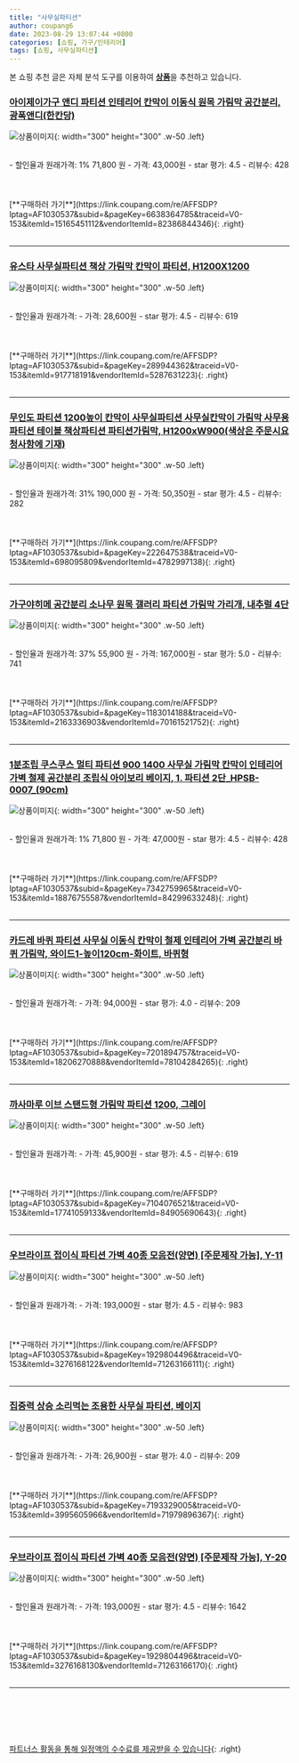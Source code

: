 ```yaml
---
title: "사무실파티션"
author: coupang6
date: 2023-08-29 13:07:44 +0800
categories: [쇼핑, 가구/인테리어]
tags: [쇼핑, 사무실파티션]
---
```


본 쇼핑 추천 글은 자체 분석 도구를 이용하여 [**상품**](https://link.coupang.com/a/bao1ui)을 추천하고 있습니다.

### [아이제이가구 앤디 파티션 인테리어 칸막이 이동식 원목 가림막 공간분리, 광폭앤디(한칸당)](https://link.coupang.com/re/AFFSDP?lptag=AF1030537&subid=&pageKey=6638364785&traceid=V0-153&itemId=15165451112&vendorItemId=82386844346)

![상품이미지](https://thumbnail9.coupangcdn.com/thumbnails/remote/230x230ex/image/vendor_inventory/2f2d/51119e10398bb208d234ae3e4f4df7389b9ead4f0fa9c44dff2dfb2322e0.jpg){: width="300" height="300" .w-50 .left}


<br>
- 할인율과 원래가격: 1%  71,800   원
- 가격: 43,000원
- star 평가: 4.5
- 리뷰수: 428
<br>
<br>
<br>
<br>
[**구매하러 가기**](https://link.coupang.com/re/AFFSDP?lptag=AF1030537&subid=&pageKey=6638364785&traceid=V0-153&itemId=15165451112&vendorItemId=82386844346){: .right}
<br>
<br>

---

### [유스타 사무실파티션 책상 가림막 칸막이 파티션, H1200X1200](https://link.coupang.com/re/AFFSDP?lptag=AF1030537&subid=&pageKey=289944362&traceid=V0-153&itemId=917718191&vendorItemId=5287631223)

![상품이미지](https://thumbnail7.coupangcdn.com/thumbnails/remote/230x230ex/image/vendor_inventory/bc81/ca2c59280caca8e8c9a59a86379d14ed205d5e7d9d15894bb4e1a9491d9d.jpg){: width="300" height="300" .w-50 .left}


<br>
- 할인율과 원래가격: 
- 가격: 28,600원
- star 평가: 4.5
- 리뷰수: 619
<br>
<br>
<br>
<br>
[**구매하러 가기**](https://link.coupang.com/re/AFFSDP?lptag=AF1030537&subid=&pageKey=289944362&traceid=V0-153&itemId=917718191&vendorItemId=5287631223){: .right}
<br>
<br>

---

### [무인도 파티션 1200높이 칸막이 사무실파티션 사무실칸막이 가림막 사무용파티션 테이블 책상파티션 파티션가림막, H1200xW900(색상은 주문시요청사항에 기재)](https://link.coupang.com/re/AFFSDP?lptag=AF1030537&subid=&pageKey=222647538&traceid=V0-153&itemId=698095809&vendorItemId=4782997138)

![상품이미지](https://thumbnail7.coupangcdn.com/thumbnails/remote/230x230ex/image/vendor_inventory/7d57/b4b35ee3d1a4818f66f4fc4f62b8daffad6fe3f51a877e4564b4940a8e22.jpg){: width="300" height="300" .w-50 .left}


<br>
- 할인율과 원래가격: 31%  190,000   원
- 가격: 50,350원
- star 평가: 4.5
- 리뷰수: 282
<br>
<br>
<br>
<br>
[**구매하러 가기**](https://link.coupang.com/re/AFFSDP?lptag=AF1030537&subid=&pageKey=222647538&traceid=V0-153&itemId=698095809&vendorItemId=4782997138){: .right}
<br>
<br>

---

### [가구야히메 공간분리 소나무 원목 갤러리 파티션 가림막 가리개, 내추럴 4단](https://link.coupang.com/re/AFFSDP?lptag=AF1030537&subid=&pageKey=1183014188&traceid=V0-153&itemId=2163336903&vendorItemId=70161521752)

![상품이미지](https://thumbnail6.coupangcdn.com/thumbnails/remote/230x230ex/image/vendor_inventory/6c6a/5dccdc5d5e1850e8a2c8bd6e2eacad10ee5db7041602c0998e4548e2ef22.jpg){: width="300" height="300" .w-50 .left}


<br>
- 할인율과 원래가격: 37%  55,900   원
- 가격: 167,000원
- star 평가: 5.0
- 리뷰수: 741
<br>
<br>
<br>
<br>
[**구매하러 가기**](https://link.coupang.com/re/AFFSDP?lptag=AF1030537&subid=&pageKey=1183014188&traceid=V0-153&itemId=2163336903&vendorItemId=70161521752){: .right}
<br>
<br>

---

### [1분조립 쿠스쿠스 멀티 파티션 900 1400 사무실 가림막 칸막이 인테리어 가벽 철제 공간분리 조립식 아이보리 베이지, 1. 파티션 2단_HPSB-0007_(90cm)](https://link.coupang.com/re/AFFSDP?lptag=AF1030537&subid=&pageKey=7342759965&traceid=V0-153&itemId=18876755587&vendorItemId=84299633248)

![상품이미지](https://thumbnail10.coupangcdn.com/thumbnails/remote/230x230ex/image/vendor_inventory/9949/2e817fb09f59260b7b6c1cd01874a225f1971ad069e12d78f5383df28940.jpg){: width="300" height="300" .w-50 .left}


<br>
- 할인율과 원래가격: 1%  71,800   원
- 가격: 47,000원
- star 평가: 4.5
- 리뷰수: 428
<br>
<br>
<br>
<br>
[**구매하러 가기**](https://link.coupang.com/re/AFFSDP?lptag=AF1030537&subid=&pageKey=7342759965&traceid=V0-153&itemId=18876755587&vendorItemId=84299633248){: .right}
<br>
<br>

---

### [카드레 바퀴 파티션 사무실 이동식 칸막이 철제 인테리어 가벽 공간분리 바퀴 가림막, 와이드1-높이120cm-화이트, 바퀴형](https://link.coupang.com/re/AFFSDP?lptag=AF1030537&subid=&pageKey=7201894757&traceid=V0-153&itemId=18206270888&vendorItemId=78104284265)

![상품이미지](https://thumbnail10.coupangcdn.com/thumbnails/remote/230x230ex/image/vendor_inventory/93d9/c5faba8432f874f3db3c3f065fefcf7ba4d05f5bbc8a00590752c7d1367e.jpg){: width="300" height="300" .w-50 .left}


<br>
- 할인율과 원래가격: 
- 가격: 94,000원
- star 평가: 4.0
- 리뷰수: 209
<br>
<br>
<br>
<br>
[**구매하러 가기**](https://link.coupang.com/re/AFFSDP?lptag=AF1030537&subid=&pageKey=7201894757&traceid=V0-153&itemId=18206270888&vendorItemId=78104284265){: .right}
<br>
<br>

---

### [까사마루 이브 스탠드형 가림막 파티션 1200, 그레이](https://link.coupang.com/re/AFFSDP?lptag=AF1030537&subid=&pageKey=7104076521&traceid=V0-153&itemId=17741059133&vendorItemId=84905690643)

![상품이미지](https://thumbnail10.coupangcdn.com/thumbnails/remote/230x230ex/image/rs_quotation_api/ph2kkxyt/e9647e58fb574945936b17a5f76cbaa1.jpg){: width="300" height="300" .w-50 .left}


<br>
- 할인율과 원래가격: 
- 가격: 45,900원
- star 평가: 4.5
- 리뷰수: 619
<br>
<br>
<br>
<br>
[**구매하러 가기**](https://link.coupang.com/re/AFFSDP?lptag=AF1030537&subid=&pageKey=7104076521&traceid=V0-153&itemId=17741059133&vendorItemId=84905690643){: .right}
<br>
<br>

---

### [우브라이프 접이식 파티션 가벽 40종 모음전(양면) [주문제작 가능], Y-11](https://link.coupang.com/re/AFFSDP?lptag=AF1030537&subid=&pageKey=1929804496&traceid=V0-153&itemId=3276168122&vendorItemId=71263166111)

![상품이미지](https://thumbnail10.coupangcdn.com/thumbnails/remote/230x230ex/image/vendor_inventory/2f29/ba1fe8ffbc76f039b3fbdc675c6edd3125b622892bbbd1173e124f6a2fe8.jpg){: width="300" height="300" .w-50 .left}


<br>
- 할인율과 원래가격: 
- 가격: 193,000원
- star 평가: 4.5
- 리뷰수: 983
<br>
<br>
<br>
<br>
[**구매하러 가기**](https://link.coupang.com/re/AFFSDP?lptag=AF1030537&subid=&pageKey=1929804496&traceid=V0-153&itemId=3276168122&vendorItemId=71263166111){: .right}
<br>
<br>

---

### [집중력 상승 소리먹는 조용한 사무실 파티션, 베이지](https://link.coupang.com/re/AFFSDP?lptag=AF1030537&subid=&pageKey=7193329005&traceid=V0-153&itemId=3995605966&vendorItemId=71979896367)

![상품이미지](https://thumbnail6.coupangcdn.com/thumbnails/remote/230x230ex/image/vendor_inventory/1f40/8bba05f43bf5888e2121f38fb51d3e30f74255e0669fdde1c4c7af65ef8f.jpg){: width="300" height="300" .w-50 .left}


<br>
- 할인율과 원래가격: 
- 가격: 26,900원
- star 평가: 4.0
- 리뷰수: 209
<br>
<br>
<br>
<br>
[**구매하러 가기**](https://link.coupang.com/re/AFFSDP?lptag=AF1030537&subid=&pageKey=7193329005&traceid=V0-153&itemId=3995605966&vendorItemId=71979896367){: .right}
<br>
<br>

---

### [우브라이프 접이식 파티션 가벽 40종 모음전(양면) [주문제작 가능], Y-20](https://link.coupang.com/re/AFFSDP?lptag=AF1030537&subid=&pageKey=1929804496&traceid=V0-153&itemId=3276168130&vendorItemId=71263166170)

![상품이미지](https://thumbnail8.coupangcdn.com/thumbnails/remote/230x230ex/image/vendor_inventory/1151/924f4fd43dbeb9d5acf5a510808a6e38b9d2fe05dcb3dd6dbe82369bc2b0.jpg){: width="300" height="300" .w-50 .left}


<br>
- 할인율과 원래가격: 
- 가격: 193,000원
- star 평가: 4.5
- 리뷰수: 1642
<br>
<br>
<br>
<br>
[**구매하러 가기**](https://link.coupang.com/re/AFFSDP?lptag=AF1030537&subid=&pageKey=1929804496&traceid=V0-153&itemId=3276168130&vendorItemId=71263166170){: .right}
<br>
<br>

---
<br><br><br><br><br> [파트너스 활동을 통해 일정액의 수수료를 제공받을 수 있습니다](https://link.coupang.com/a/bao1ui){: .right}